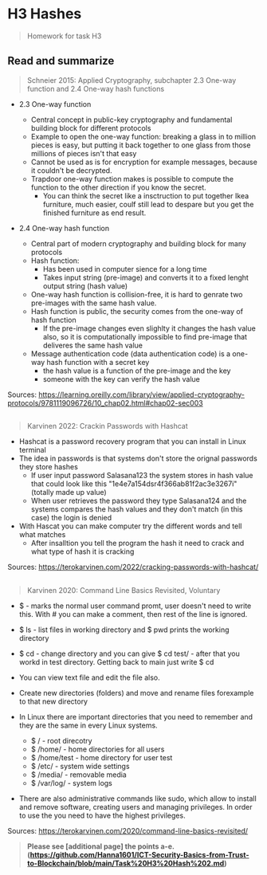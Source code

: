 # H3 Hashes
> Homework for task H3

## Read and summarize
> Schneier 2015: Applied Cryptography, subchapter 2.3 One-way function and 2.4 One-way hash functions

* 2.3 One-way function
  * Central concept in public-key cryptography and fundamental building block for different protocols
  * Example to open the one-way function: breaking a glass in to million pieces is easy, but putting it back together to one glass from those millions of pieces isn't that easy
  * Cannot be used as is for encryption for example messages, because it couldn't be decrypted. 
  * Trapdoor one-way function makes is possible to compute the function to the other direction if you know the secret.
    * You can think the secret like a insctruction to put together Ikea furniture, much easier, coulf still lead to despare but you get the finished furniture as end result.

* 2.4 One-way hash function
  * Central part of modern cryptography and building block for many protocols
  * Hash function:
    * Has been used in computer sience for a long time
    * Takes input string (pre-image) and converts it to a fixed lenght output string (hash value)
  * One-way hash function is collision-free, it is hard to genrate two pre-images with the same hash value.
  * Hash function is public, the security comes from the one-way of hash function
    * If the pre-image changes even slighlty it changes the hash value also, so it is computationally impossible to find pre-image that deliveres the same hash value
  * Message authentication code (data authentication code) is a one-way hash function with a secret key
    * the hash value is a function of the pre-image and the key
    * someone with the key can verify the hash value
    
Sources: https://learning.oreilly.com/library/view/applied-cryptography-protocols/9781119096726/10_chap02.html#chap02-sec003
## 
> Karvinen 2022: Crackin Passwords with Hashcat

* Hashcat is a password recovery program that you can install in Linux terminal
* The idea in passwords is that systems don't store the orignal passwords they store hashes
  * If user input password Salasana123 the system stores in hash value that could look like this "1e4e7a154dsr4f366ab81f2ac3e3267i" (totally made up value)
  * When user retrieves the password they type Salasana124 and the systems compares the hash values and they don't match (in this case) the login is denied
* With Hascat you can make computer try the different words and tell what matches
  * After insalltion you tell the program the hash it need to crack and what type of hash it is cracking

Sources: https://terokarvinen.com/2022/cracking-passwords-with-hashcat/
## 
> Karvinen 2020: Command Line Basics Revisited, Voluntary
* $ - marks the normal user command promt, user doesn't need to write this. With # you can make a comment, then rest of the line is ignored. 
* $ ls - list files in working directory and $ pwd prints the working directory
* $ cd - change directory and you can give $ cd test/ - after that you workd in test directory. Getting back to main just write $ cd

* You can view text file and edit the file also.
* Create new directories (folders) and move and rename files forexample to that new directory

* In Linux there are important directories that you need to remember and they are the same in every Linux systems.
  *  $ / - root direcotry
  *  $ /home/ - home directories for all users
  *  $ /home/test - home directory for user test
  *  $ /etc/ - system wide settings
  *  $ /media/ - removable media
  *  $ /var/log/ - system logs
* There are also administrative commands like sudo, which allow to install and remove software, creating users and managing privileges. In order to use the you need to have the highest privileges. 

Sources: https://terokarvinen.com/2020/command-line-basics-revisited/
>**Please see [additional page] the points a-e. (https://github.com/Hanna1601/ICT-Security-Basics-from-Trust-to-Blockchain/blob/main/Task%20H3%20Hash%202.md)**
